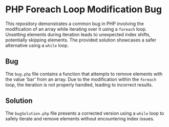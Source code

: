 # PHP Foreach Loop Modification Bug

This repository demonstrates a common bug in PHP involving the modification of an array while iterating over it using a `foreach` loop.  Unsetting elements during iteration leads to unexpected index shifts, potentially skipping elements.  The provided solution showcases a safer alternative using a `while` loop.

## Bug

The `bug.php` file contains a function that attempts to remove elements with the value 'bar' from an array. Due to the modification within the `foreach` loop, the iteration is not properly handled, leading to incorrect results.

## Solution

The `bugSolution.php` file presents a corrected version using a `while` loop to safely iterate and remove elements without encountering index issues.
